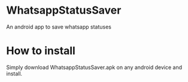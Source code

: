 # WhatsappStatusSaver
An android app to save whatsapp statuses

# How to install
Simply download WhatsappStatusSaver.apk on any android device and install.
